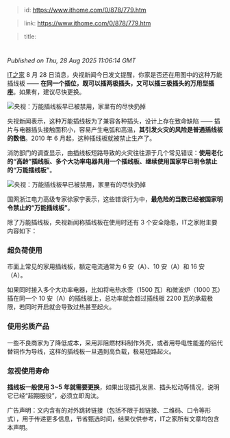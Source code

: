 > id: https://www.ithome.com/0/878/779.htm

> link: https://www.ithome.com/0/878/779.htm

> title: 

# 
_Published on Thu, 28 Aug 2025 11:06:14 GMT_

[IT之家](https://www.ithome.com/) 8 月 28 日消息，央视新闻今日发文提醒，你家是否还在用图中的这种万能插线板 —— **在同一个插位，既可以插两极插头，又可以插三极插头的万用型插座**。如果有，建议尽快更换。

![](https://img.ithome.com/newsuploadfiles/2025/8/cbc388a7-e777-4f50-9f29-6fa3d4edb029.jpg?x-bce-process=image/format,f_auto "央视：万能插线板早已被禁用，家里有的尽快扔掉")

央视新闻表示，这种万能插线板为了兼容各种插头，设计上存在致命缺陷 —— 插片与电器插头接触面积小，容易产生电弧和高温，**其引发火灾的风险是普通插线板的数倍**。2010 年 6 月起，这种插线板就被禁止生产了。

消防部门的调查显示，由插线板短路导致的火灾往往源于几个常见错误：**使用老化的“高龄”插线板、多个大功率电器共用一个插线板、继续使用国家早已明令禁止的“万能插线板”**。

![](https://img.ithome.com/newsuploadfiles/2025/8/1ca90d10-c6ee-43af-bf34-7205a1c10f4a.jpg?x-bce-process=image/format,f_auto "央视：万能插线板早已被禁用，家里有的尽快扔掉")

国网浙江电力高级专家徐家宁表示，这些错误行为中，**最危险的当数已经被国家明令禁止的“万能插线板”**。

除了万能插线板，央视新闻称插线板在使用时还有 3 个安全隐患，IT之家附主要内容如下：

### **超负荷使用**

市面上常见的家用插线板，额定电流通常为 6 安（A）、10 安（A）和 16 安（A）。

如果同时接入多个大功率电器，比如将电热水壶（1500 瓦）和微波炉（1000 瓦）插在同一个 10 安（A）的插线板上，总功率就会超过插线板 2200 瓦的承载极限，若同时开启就会导致过热甚至起火。

### **使用劣质产品**

一些不良商家为了降低成本，采用非阻燃材料制作外壳，或者用导电性能差的铝代替铜作为导线，这样的插线板一旦遇到高负载，极易短路起火。

### **忽视使用寿命**

**插线板一般使用 3~5 年就需要更换**，如果出现插孔发黑、插头松动等情况，说明它已经“超期服役”，必须立即淘汰。

广告声明：文内含有的对外跳转链接（包括不限于超链接、二维码、口令等形式），用于传递更多信息，节省甄选时间，结果仅供参考，IT之家所有文章均包含本声明。
